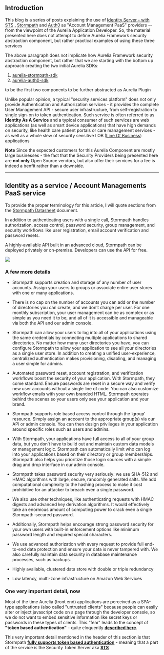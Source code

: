 ## Introduction

This blog is a series of posts explaining the use of [Identity Server - with STS](https://www.dotnetfoundation.org/thinktectureidentityserver) , [Stormpath](https://stormpath.com/) and [Auth0](https://auth0.com/) as "Account Management PaaS" providers -- from the viewpoint of the Aurelia Application Developer. So, the material presented here does not attempt to define Aurelia Framework security abstraction component, but rather practical examples of using these three services

The above paragraph does not implicate how Aurelia Framework security abstraction component, but rather that we are starting with the bottom up approach creating the two initial Aurelia SDKs:

1. [aurelia-stormpath-sdk](https://github.com/aurelia-guides/aurelia-stormpath-sdk)
2. [aurelia-auth0-sdk](https://github.com/aurelia-guides/aurelia-auth0-sdk)

to be the first two components to be further abstracted as Aurelia Plugin

Unlike popular opinion, a typical "security services platform" does not only provide Authentication and Authorization services - it provides the complete User Management API - secure user infrastructure, from self-registration to single sign-on to token authentication. Such service is often referred to as **Identity As A Service** and a typical consumer of such services are web applications (as well as smart device applications) that have high demands on security, like health care patient portals or care management services - as well as a whole slew of security sensitive LOB ([Line Of Business](https://en.wikipedia.org/wiki/Line_of_business)) applications 

**Note** Since the expected customers for this Aurelia Component are mostly large businesses - the fact that the Security Providers being presented here are **not only** Open Source vendors, but also offer their services for a fee is indeed a benfit rather than a downside. 

----------
## Identity as a service / Account Managements PaaS service

To provide the proper terminology for this article, I will quote sections from the [Stormpath Datasheet](https://stormpath.com/resources/datasheet/) document.

In addition to authenticating users with a single call, Stormpath handles authorization, access control, password security, group management, and security workflows like user registration, email account verification and password resets.

A highly-available API built in an advanced cloud, Stormpath can be deployed privately or on-premise. Developers can use the API for free.

![](http://i.imgur.com/1GncCLY.png)

### A few more details
- Stormpath supports creation and storage of any number of user accounts. Assign your users to groups or associate entire user stores with one or many applications.

- There is no cap on the number of accounts you can add or the number of directories you can create, and we don’t charge per user. For one monthly subscription, your user management can be as complex or as simple as you need it to be, and all of it is accessible and manageable via both the API and our admin console.

- Stormpath can allow your users to log into all of your applications using the same credentials by connecting multiple applications to shared directories. No matter how many user directories you have, you can configure Stormpath to allow your application to see all your directories as a single user store. In addition to creating a unified user-experience, centralized authentication makes provisioning, disabling, and managing a user simple for admins.

- Automated password reset, account registration, and verification workflows boost the security of your application. With Stormpath, they come standard. Ensure passwords are reset in a secure way and verify new user accounts without a single line of code. You can also customize workflow emails with your own branded HTML. Stormpath operates behind the scenes so your users only see your application and your brand.

- Stormpath supports role based access control through the ‘group’ resource. Simply assign an account to the appropriate group(s) via our API or admin console. You can then design privileges in your application around specific roles such as users and admins.

- With Stormpath, your applications have full access to all of your group data, but you don’t have to build out and maintain custom data models or management logic. Stormpath can automatically limit who can log into your applications based on their directory or group memberships. Stormpath also helps you prioritize those login sources with a simple drag and drop interface in our admin console.

- Stormpath takes password security very seriously: we use SHA-512 and HMAC algorithms with large, secure, randomly generated salts. We add computational complexity to the hashing process to make it cost prohibitive for an attacker to breach even a single password.

- We also use other techniques, like authenticating requests with HMAC digests and advanced key derivation algorithms. It would effectively take an enormous amount of computing power to crack even a single Stormpath-secured password.

- Additionally, Stormpath helps encourage strong password security for your own users with built-in enforcement options like minimum password length and required special characters.

- We use advanced authorization with every request to provide full end-to-end data protection and ensure your data is never tampered with. We also carefully maintain data security in database maintenance processes, such as backups.

- Highly available, clustered data store with double or triple redundancy
- Low latency, multi-zone infrastructure on Amazon Web Services

### One very important detail, now

Most of the time Aurelia (front end) applications are perceived as a SPA-type applications (also called "untrusted clients" because people can easily alter or inject javascript code on a page through the developer console, so we do not want to embed sensitive information like secret keys or passwords in these types of clients. This "fear" leads to the concept of **"token based authentication"** - quite eloquently **[described here](http://docs.stormpath.com/guides/token-management/)**.

This very important detail mentioned in the header of this section is that Stormpath **[fully supports token based authentication](http://docs.stormpath.com/guides/token-management/#how-to-use-stormpath-for-token-based-authentication)** - meaning that a part of the service is the Security Token Server aka **[STS](https://msdn.microsoft.com/en-us/library/ee804740.aspx)** 








